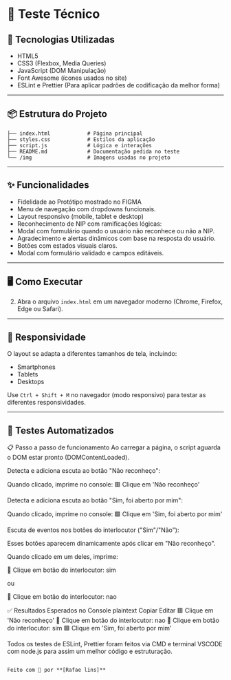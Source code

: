 # 🧾 Teste Técnico


## 🔧 Tecnologias Utilizadas

- HTML5
- CSS3 (Flexbox, Media Queries)
- JavaScript (DOM Manipulação)
- Font Awesome (ícones usados no site)
- ESLint e Prettier (Para aplicar padrões de codificação da melhor forma)

---


## 📦 Estrutura do Projeto

```
├── index.html            # Página principal
├── styles.css            # Estilos da aplicação
├── script.js             # Lógica e interações
├── README.md             # Documentação pedida no teste
└── /img                  # Imagens usadas no projeto
```
---

## ✨ Funcionalidades
- Fidelidade ao Protótipo mostrado no FIGMA
- Menu de navegação com dropdowns funcionais.
- Layout responsivo (mobile, tablet e desktop)
- Reconhecimento de NIP com ramificações lógicas:
- Modal com formulário quando o usuário não reconhece ou não a NIP.
- Agradecimento e alertas dinâmicos com base na resposta do usuário.
- Botões com estados visuais claros.
- Modal com formulário validado e campos editáveis.

---

## 🖥️ Como Executar

2. Abra o arquivo `index.html` em um navegador moderno (Chrome, Firefox, Edge ou Safari).

---

## 📱 Responsividade

O layout se adapta a diferentes tamanhos de tela, incluindo:
- Smartphones
- Tablets
- Desktops

Use `Ctrl + Shift + M` no navegador (modo responsivo) para testar as diferentes responsividades.

---

## 🧪 Testes Automatizados 

📋 Passo a passo de funcionamento
Ao carregar a página, o script aguarda o DOM estar pronto (DOMContentLoaded).

Detecta e adiciona escuta ao botão "Não reconheço":

Quando clicado, imprime no console:
🟥 Clique em 'Não reconheço'

Detecta e adiciona escuta ao botão "Sim, foi aberto por mim":

Quando clicado, imprime no console:
🟩 Clique em 'Sim, foi aberto por mim'

Escuta de eventos nos botões do interlocutor ("Sim"/"Não"):

Esses botões aparecem dinamicamente após clicar em "Não reconheço".

Quando clicado em um deles, imprime:

🔵 Clique em botão do interlocutor: sim

ou

🔵 Clique em botão do interlocutor: nao


✅ Resultados Esperados no Console
plaintext
Copiar
Editar
🟥 Clique em 'Não reconheço'
🔵 Clique em botão do interlocutor: nao
🔵 Clique em botão do interlocutor: sim
🟩 Clique em 'Sim, foi aberto por mim'


Todos os testes de ESLint, Prettier foram feitos via CMD e terminal VSCODE com node.js para assim um melhor código e estruturação.
``` 

Feito com 💙 por **[Rafae lins]**

